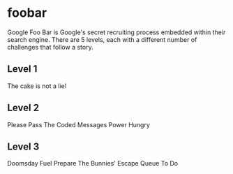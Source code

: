 # foobar
Google Foo Bar is Google's secret recruiting process embedded within their search engine. There are 5 levels, each with a different number of challenges that follow a story.

## Level 1
The cake is not a lie!

## Level 2
Please Pass The Coded Messages
Power Hungry

## Level 3
Doomsday Fuel
Prepare The Bunnies' Escape
Queue To Do